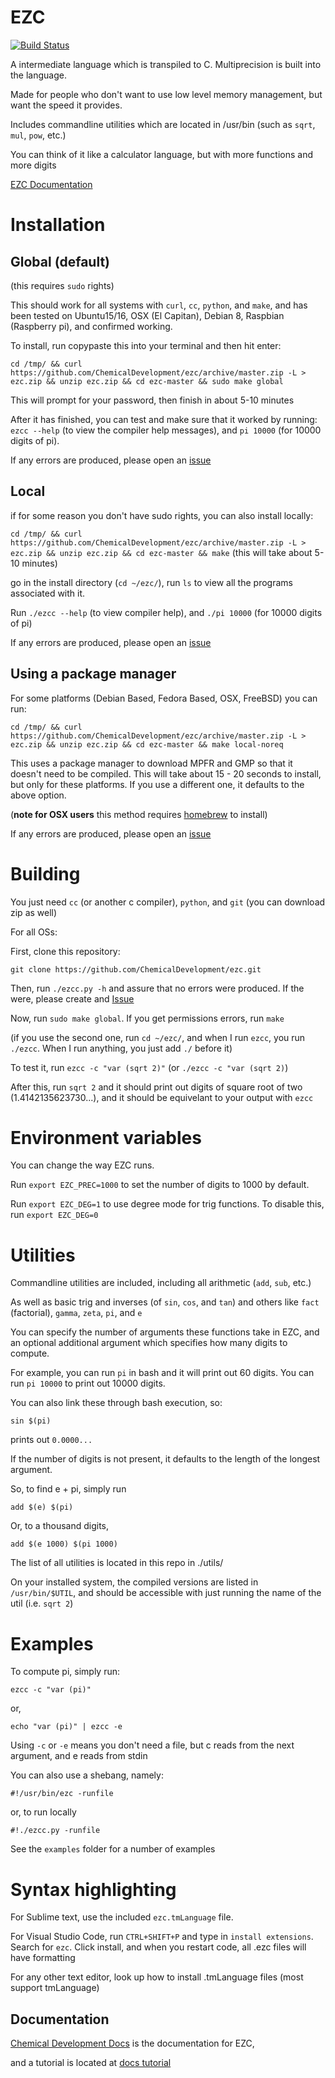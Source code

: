 # EZC

[![Build Status](https://travis-ci.org/ChemicalDevelopment/ezc.svg?branch=master)](https://travis-ci.org/ChemicalDevelopment/ezc)

A intermediate language which is transpiled to C. Multiprecision is built into the language.

Made for people who don't want to use low level memory management, but want the speed it provides.

Includes commandline utilities which are located in /usr/bin (such as `sqrt`, `mul`, `pow`, etc.)

You can think of it like a calculator language, but with more functions and more digits

[EZC Documentation](http://chemicaldevelopment.us/docs/ezc/)

# Installation

## Global (default)

(this requires `sudo` rights)

This should work for all systems with `curl`, `cc`, `python`, and `make`, and has been tested on Ubuntu15/16, OSX (El Capitan), Debian 8, Raspbian (Raspberry pi), and confirmed working.

To install, run copypaste this into your terminal and then hit enter:

`cd /tmp/ && curl https://github.com/ChemicalDevelopment/ezc/archive/master.zip -L > ezc.zip && unzip ezc.zip && cd ezc-master && sudo make global`

This will prompt for your password, then finish in about 5-10 minutes

After it has finished, you can test and make sure that it worked by running: `ezcc --help` (to view the compiler help messages), and `pi 10000` (for 10000 digits of pi).

If any errors are produced, please open an [issue](https://github.com/ChemicalDevelopment/ezc/issues)

## Local

if for some reason you don't have sudo rights, you can also install locally:

`cd /tmp/ && curl https://github.com/ChemicalDevelopment/ezc/archive/master.zip -L > ezc.zip && unzip ezc.zip && cd ezc-master && make` (this will take about 5-10 minutes)

go in the install directory (`cd ~/ezc/`), run `ls` to view all the programs associated with it.

Run `./ezcc --help` (to view compiler help), and `./pi 10000` (for 10000 digits of pi)

If any errors are produced, please open an [issue](https://github.com/ChemicalDevelopment/ezc/issues)


## Using a package manager

For some platforms (Debian Based, Fedora Based, OSX, FreeBSD) you can run:

`cd /tmp/ && curl https://github.com/ChemicalDevelopment/ezc/archive/master.zip -L > ezc.zip && unzip ezc.zip && cd ezc-master && make local-noreq`

This uses a package manager to download MPFR and GMP so that it doesn't need to be compiled. This will take about 15 - 20 seconds to install, but only for these platforms. If you use a different one, it defaults to the above option.

(**note for OSX users** this method requires [homebrew](http://brew.sh/) to install)

If any errors are produced, please open an [issue](https://github.com/ChemicalDevelopment/ezc/issues)

# Building

You just need `cc` (or another c compiler), `python`, and `git` (you can download zip as well)

For all OSs:

First, clone this repository:

`git clone https://github.com/ChemicalDevelopment/ezc.git`

Then, run `./ezcc.py -h` and assure that no errors were produced. If the were, please create and [Issue](https://github.com/ChemicalDevelopment/ezc/issues)

Now, run `sudo make global`. If you get permissions errors, run `make`

(if you use the second one, run `cd ~/ezc/`, and when I run `ezcc`, you run `./ezcc`. When I run anything, you just add `./` before it)

To test it, run `ezcc -c "var (sqrt 2)"` (or `./ezcc -c "var (sqrt 2)`) 

After this, run `sqrt 2` and it should print out digits of square root of two (1.4142135623730...), and it should be equivelant to your output with `ezcc`


# Environment variables

You can change the way EZC runs.

Run `export EZC_PREC=1000` to set the number of digits to 1000 by default.

Run `export EZC_DEG=1` to use degree mode for trig functions. To disable this, run `export EZC_DEG=0`

# Utilities

Commandline utilities are included, including all arithmetic (`add`, `sub`, etc.)

As well as basic trig and inverses (of `sin`, `cos`, and `tan`) and others like `fact` (factorial), `gamma`, `zeta`, `pi`, and `e`

You can specify the number of arguments these functions take in EZC, and an optional additional argument which specifies how many digits to compute.

For example, you can run `pi` in bash and it will print out 60 digits. You can run `pi 10000` to print out 10000 digits.

You can also link these through bash execution, so:

`sin $(pi)`

prints out `0.0000...`

If the number of digits is not present, it defaults to the length of the longest argument.

So, to find e + pi, simply run

`add $(e) $(pi)`

Or, to a thousand digits, 

`add $(e 1000) $(pi 1000)`

The list of all utilities is located in this repo in ./utils/

On your installed system, the compiled versions are listed in `/usr/bin/$UTIL`, and should be accessible with just running the name of the util (i.e. `sqrt 2`)


# Examples

To compute pi, simply run:

`ezcc -c "var (pi)"`

or, 

`echo "var (pi)" | ezcc -e`


Using `-c` or `-e` means you don't need a file, but c reads from the next argument, and e reads from stdin

You can also use a shebang, namely:

`#!/usr/bin/ezc -runfile`

or, to run locally

`#!./ezcc.py -runfile`

See the `examples` folder for a number of examples


# Syntax highlighting

For Sublime text, use the included `ezc.tmLanguage` file.

For Visual Studio Code, run `CTRL+SHIFT+P` and type in `install extensions`. Search for `ezc`. Click install, and when you restart code, all .ezc files will have formatting

For any other text editor, look up how to install .tmLanguage files (most support tmLanguage)

## Documentation

[Chemical Development Docs](http://chemicaldevelopment.us/docs/ezc/) is the documentation for EZC,

and a tutorial is located at [docs tutorial](http://chemicaldevelopment.us/docs/ezc/tutorials)
